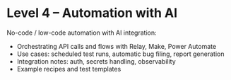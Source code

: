 # Level 4 – Automation with AI

No-code / low-code automation with AI integration:
- Orchestrating API calls and flows with Relay, Make, Power Automate
- Use cases: scheduled test runs, automatic bug filing, report generation
- Integration notes: auth, secrets handling, observability
- Example recipes and test templates
